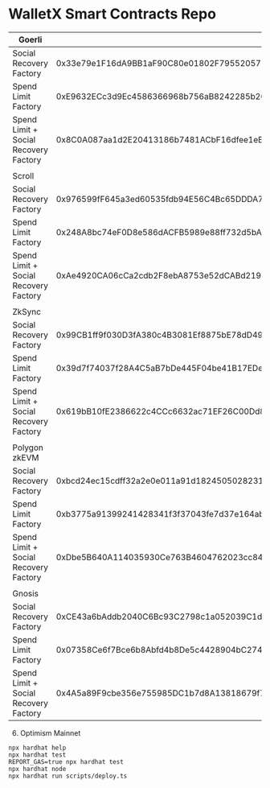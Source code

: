 # WalletX Smart Contracts Repo


| Goerli                                |                                            |
|---------------------------------------|--------------------------------------------|
| Social Recovery Factory               | 0x33e79e1F16dA9BB1aF90C80e01802F795520571F |
| Spend Limit Factory                   | 0xE9632ECc3d9Ec4586366968b756aB8242285b20D |
| Spend Limit + Social Recovery Factory | 0x8C0A087aa1d2E20413186b7481ACbF16dfee1eED |
|                                       |                                            |
| Scroll                                |                                            |
| Social Recovery Factory               | 0x976599fF645a3ed60535fdb94E56C4Bc65DDDA73 |
| Spend Limit Factory                   | 0x248A8bc74eF0D8e586dACFB5989e88ff732d5bAc |
| Spend Limit + Social Recovery Factory | 0xAe4920CA06cCa2cdb2F8ebA8753e52dCABd219c0 |
|                                       |                                            |
| ZkSync                                |                                            |
| Social Recovery Factory               | 0x99CB1ff9f030D3fA380c4B3081Ef8875bE78dD49 |
| Spend Limit Factory                   | 0x39d7f74037f28A4C5aB7bDe445F04be41B17EDe0 |
| Spend Limit + Social Recovery Factory | 0x619bB10fE2386622c4CCc6632ac71EF26C00Dd8E |
|                                       |                                            |
| Polygon zkEVM                         |                                            |
| Social Recovery Factory               | 0xbcd24ec15cdff32a2e0e011a91d1824505028231 |
| Spend Limit Factory                   | 0xb3775a91399241428341f3f37043fe7d37e164ab |
| Spend Limit + Social Recovery Factory | 0xDbe5B640A114035930Ce763B4604762023cc84AD |
|                                       |                                            |
| Gnosis                                |                                            |
| Social Recovery Factory               | 0xCE43a6bAddb2040C6Bc93C2798c1a052039C1d2E |
| Spend Limit Factory                   | 0x07358Ce6f7Bce6b8Abfd4b8De5c4428904bC2742 |
| Spend Limit + Social Recovery Factory | 0x4A5a89F9cbe356e755985DC1b7d8A13818679f70 |



6. Optimism Mainnet

```shell
npx hardhat help
npx hardhat test
REPORT_GAS=true npx hardhat test
npx hardhat node
npx hardhat run scripts/deploy.ts
```
